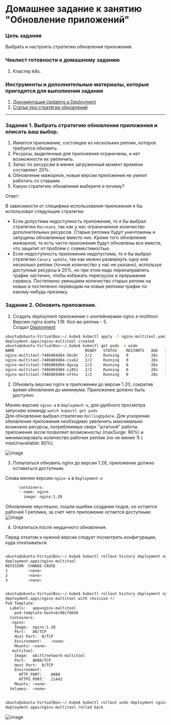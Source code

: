 # Домашнее задание к занятию "Обновление приложений" 

### Цель задания

Выбрать и настроить стратегию обновления приложения.

### Чеклист готовности к домашнему заданию

1. Кластер k8s.

### Инструменты и дополнительные материалы, которые пригодятся для выполнения задания

1. [Документация Updating a Deployment](https://kubernetes.io/docs/concepts/workloads/controllers/deployment/#updating-a-deployment)
2. [Статья про стратегии обновлений](https://habr.com/ru/companies/flant/articles/471620/)

-----

### Задание 1. Выбрать стратегию обновления приложения и описать ваш выбор.

1. Имеется приложение, состоящее из нескольких реплик, которое требуется обновить.
2. Ресурсы, выделенные для приложения ограничены, и нет возможности их увеличить.
3. Запас по ресурсам в менее загруженный момент времени составляет 20%.
4. Обновление мажорное, новые версии приложения не умеют работать со старыми.
5. Какую стратегию обновления выберете и почему?

Ответ:

В зависимости от специфики использования приложения я бы использовал следуюшие стратегии:

- Eсли допустима недоступность приложения, то я бы выбрал стратегию `Recreate`, так как у нас ограниченное количество дополнительных ресурсов. Старые реплики будут уничтожены и запущены обновленные вместо них. Кроме того обновление мажорное, то есть части приложения будут обновлены все вместе, что защитит от проблем с совместимостью.  
- Если недоступность приложения недопустима, то я бы выбрал стратегию `Canary update`, так как можно развернуть одну или несколько реплик (точное количество у нас не указано), используя доступные ресурсы в 20%, но при этом надо перенаправлять трафик частично, чтобы избежать перегрузок и прерывания сервиса. Постепенно уменшаем количество старых реплик на новые и постепенно переводим на новые реплики трафик по какому-нибудь признаку.  

### Задание 2. Обновить приложение.

1. Создать deployment приложения с контейнерами nginx и multitool. Версию nginx взять 1.19. Кол-во реплик - 5.  
Создал [Deployment](https://github.com/AlekseyDrobnyi/netology_devops/blob/main/14.4/yml/nginx-multitool.yaml)

```bash
ubuntu@ubuntu-VirtualBox:~/.kube$ kubectl apply -f nginx-multitool.yaml
deployment.apps/nginx-multitool created
ubuntu@ubuntu-VirtualBox:~/.kube$ kubectl get pods -o wide
NAME                               READY   STATUS    RESTARTS   AGE   IP               NODE    NOMINATED NODE   READINESS GATES
nginx-multitool-748b869d84-5kc8r   2/2     Running   0          28s   10.233.71.3      node3   <none>           <none>
nginx-multitool-748b869d84-csxk2   2/2     Running   0          28s   10.233.75.2      node2   <none>           <none>
nginx-multitool-748b869d84-dgvsp   2/2     Running   0          28s   10.233.71.2      node3   <none>           <none>
nginx-multitool-748b869d84-sj85z   2/2     Running   0          28s   10.233.102.131   node1   <none>           <none>
nginx-multitool-748b869d84-vttkv   2/2     Running   0          28s   10.233.75.3      node2   <none>           <none>
```

2. Обновить версию nginx в приложении до версии 1.20, сократив время обновления до минимума. Приложение должно быть доступно.  

Меняю версию `nginx-а` в `Deployment-е`, для удобного просмотра запускаю команду `watch kubectl get pods`  
Для обновление выбрал стратегию `RollingUpdate`. Для ускорения обновления приложения необходимо увеличить максимально возможно ресурсы, потребляемые сверх "штатной" работы приложения (если позволяет возможность) (maxSurge: 80%) и минимизировать количество рабочих реплик (но не менее 1) ( maxUnavailable: 80%).  

![image](https://github.com/AlekseyDrobnyi/netology_devops/assets/99823951/0cb89fe7-e734-42ce-87b0-41bef27c09d8)

3. Попытаться обновить nginx до версии 1.28, приложение должно оставаться доступным.  

Снова меняю версию `nginx-а` в `Deployment-е`
```bash
      containers:
      - name: nginx
        image: nginx:1.28
```        
Обновление неуспешно, пошли ошибки создании подов, но остается рабочей 1 реплика, за счет чего приложение остается доступным:  
![image](https://github.com/AlekseyDrobnyi/netology_devops/assets/99823951/b5a3434f-18a2-46b6-a532-91e7d9139dd3)


4. Откатиться после неудачного обновления.  

Перед откатом к нужной версии следует посмотреть конфигурации, куда откатываться:  
```bash

ubuntu@ubuntu-VirtualBox:~/.kube$ kubectl rollout history deployment nginx-multitool view
deployment.apps/nginx-multitool 
REVISION  CHANGE-CAUSE
1         <none>
2         <none>
3         <none>


ubuntu@ubuntu-VirtualBox:~/.kube$ kubectl rollout history deployment nginx-multitool --revision=2
deployment.apps/nginx-multitool with revision #2
Pod Template:
  Labels:	app=nginx-multitool
	pod-template-hash=6c98cfbb56
  Containers:
   nginx:
    Image:	nginx:1.20
    Port:	80/TCP
    Host Port:	0/TCP
    Environment:	<none>
    Mounts:	<none>
   multitool:
    Image:	wbitt/network-multitool
    Port:	8080/TCP
    Host Port:	0/TCP
    Environment:
      HTTP_PORT:	8080
      HTTPS_PORT:	11443
    Mounts:	<none>
  Volumes:	<none>


ubuntu@ubuntu-VirtualBox:~/.kube$ kubectl rollout undo deployment nginx-multitool --to-revision=2
deployment.apps/nginx-multitool rolled back
```
![image](https://github.com/AlekseyDrobnyi/netology_devops/assets/99823951/fe630a99-b27d-44ff-a2d9-a07543aff0ee)
